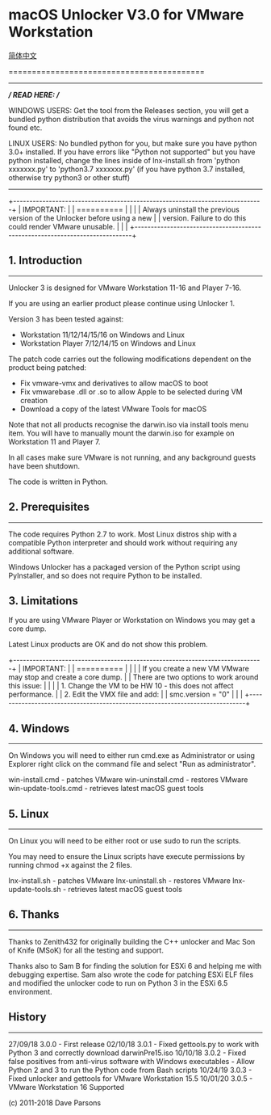 # macOS Unlocker V3.0 for VMware Workstation

[简体中文](readme.zh-CN.md)

==========================================

---
*************************/ READ HERE: /*************************

WINDOWS USERS: Get the tool from the Releases section, you will get a bundled python distribution that avoids the virus warnings and python not found etc.

LINUX USERS: No bundled python for you, but make sure you have python 3.0+ installed. If you have errors like "Python not supported" but you have python installed, change the lines inside of lnx-install.sh from 'python xxxxxxx.py' to 'python3.7 xxxxxxx.py' (if you have python 3.7 installed, otherwise try python3 or other stuff)

---

+-----------------------------------------------------------------------------+
| IMPORTANT:                                                                  |
| ==========                                                                  |
|                                                                             |
| Always uninstall the previous version of the Unlocker before using a new    |
| version. Failure to do this could render VMware unusable.                   |
|                                                                             |
+-----------------------------------------------------------------------------+

## 1. Introduction

---

Unlocker 3 is designed for VMware Workstation 11-16 and Player 7-16.

If you are using an earlier product please continue using Unlocker 1.

Version 3 has been tested against:

* Workstation 11/12/14/15/16 on Windows and Linux
* Workstation Player 7/12/14/15 on Windows and Linux

The patch code carries out the following modifications dependent on the product
being patched:

* Fix vmware-vmx and derivatives to allow macOS to boot
* Fix vmwarebase .dll or .so to allow Apple to be selected during VM creation
* Download a copy of the latest VMware Tools for macOS

Note that not all products recognise the darwin.iso via install tools menu item.
You will have to manually mount the darwin.iso for example on Workstation 11 and Player 7.

In all cases make sure VMware is not running, and any background guests have
been shutdown.

The code is written in Python.

## 2. Prerequisites

---

The code requires Python 2.7 to work. Most Linux distros ship with a compatible
Python interpreter and should work without requiring any additional software.

Windows Unlocker has a packaged version of the Python script using PyInstaller,
and so does not require Python to be installed.

## 3. Limitations

If you are using VMware Player or Workstation on Windows you may get a core dump.

Latest Linux products are OK and do not show this problem.

+-----------------------------------------------------------------------------+
| IMPORTANT:                                                                  |
| ==========                                                                  |
|                                                                             |
| If you create a new VM VMware may stop and create a core dump.              |
| There are two options to work around this issue:                            |
|                                                                             |
| 1. Change the VM to be HW 10 - this does not affect performance.            |
| 2. Edit the VMX file and add:                                               |
|    smc.version = "0"                                                        |
|                                                                             |
+-----------------------------------------------------------------------------+

## 4. Windows

---

On Windows you will need to either run cmd.exe as Administrator or using
Explorer right click on the command file and select "Run as administrator".

win-install.cmd   - patches VMware
win-uninstall.cmd - restores VMware
win-update-tools.cmd - retrieves latest macOS guest tools

## 5. Linux

---

On Linux you will need to be either root or use sudo to run the scripts.

You may need to ensure the Linux scripts have execute permissions
by running chmod +x against the 2 files.

lnx-install.sh   - patches VMware
lnx-uninstall.sh - restores VMware
lnx-update-tools.sh - retrieves latest macOS guest tools

## 6. Thanks

---

Thanks to Zenith432 for originally building the C++ unlocker and Mac Son of Knife
(MSoK) for all the testing and support.

Thanks also to Sam B for finding the solution for ESXi 6 and helping me with
debugging expertise. Sam also wrote the code for patching ESXi ELF files and
modified the unlocker code to run on Python 3 in the ESXi 6.5 environment.

## History

---

27/09/18 3.0.0 - First release
02/10/18 3.0.1 - Fixed gettools.py to work with Python 3 and correctly download darwinPre15.iso
10/10/18 3.0.2 - Fixed false positives from anti-virus software with Windows executables
               - Allow Python 2 and 3 to run the Python code from Bash scripts
10/24/19 3.0.3 - Fixed unlocker and gettools for VMware Workstation 15.5
10/01/20 3.0.5 - VMware Workstation 16 Supported

(c) 2011-2018 Dave Parsons
